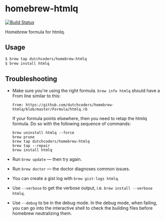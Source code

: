 homebrew-htmlq
===============
[![Build Status](https://travis-ci.org/dutchcoders/homebrew-htmlq.svg?branch=master)](https://travis-ci.org/dutchcoders/homebrew-htmlq)

Homebrew formula for htmlq.

## Usage

```bash
$ brew tap dutchcoders/homebrew-htmlq
$ brew install htmlq
```

## Troubleshooting

* Make sure you're using the right formula.  `brew info htmlq` should have a
  From line similar to this:

  ```text
  From: https://github.com/dutchcoders/homebrew-htmlq/blob/master/Formula/htmlq.rb
  ```

  If your formula points elsewhere, then you need to retap the htmlq formula.
  Do so with the following sequence of commands:

  ```text
  brew uninstall htmlq --force
  brew prune
  brew tap dutchcoders/homebrew-htmlq
  brew tap --repair
  brew install htmlq
  ```
* Run `brew update` — then try again.
* Run `brew doctor` — the doctor diagnoses common issues.
* You can create a gist log with `brew gist-logs htmlq`.
* Use `--verbose` to get the verbose output, i.e. `brew install --verbose htmlq`.
* Use `--debug` to be in the debug mode. In the debug mode, when failing, you
  can go into the interactive shell to check the building files before homebrew
  neutralizing them.
